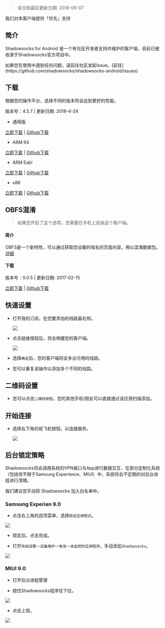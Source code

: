 > 该文档最后更新日期: 2018-06-07

<p class="info">我们对本客户端提供「优先」支持</p>

## 简介

Shadowsocks for Android 是一个有社区开发者支持并维护的客户端，目前已被收录于Shadowsocks官方项目中。

<p class="tip">如果您在使用中遇到任何问题，请前往社区发起Issue。[前往](https://github.com/shadowsocks/shadowsocks-android/issues)</p>

## 下载

根据您的操作平台，选择不同的版本将会达到更好的性能。

版本号：4.5.7 | 更新日期: 2018-4-24

- 通用版

[立即下载](https://dl.niconode.co/client/shadowsocks--universal-4.5.7.apk) | [Github下载](https://github.com/shadowsocks/shadowsocks-android/releases/download/v4.5.7/shadowsocks--universal-4.5.7.apk)

- ARM 64

[立即下载](https://dl.niconode.co/client/shadowsocks-arm64-v8a-4.5.7.apk) | [Github下载](https://github.com/shadowsocks/shadowsocks-android/releases/download/v4.5.7/shadowsocks-arm64-v8a-4.5.7.apk)

- ARM Eabi

[立即下载](https://dl.niconode.co/client/shadowsocks-armeabi-v7a-4.5.7.apk) | [Github下载](https://github.com/shadowsocks/shadowsocks-android/releases/download/v4.5.7/shadowsocks-armeabi-v7a-4.5.7.apk)

- x86

[立即下载](https://dl.niconode.co/client/shadowsocks-x86-4.5.7.apk) | [Github下载](https://github.com/shadowsocks/shadowsocks-android/releases/download/v4.5.7/shadowsocks-x86-4.5.7.apk)

## OBFS混淆

> 如果您开启了这个选项，您需要在手机上安装这个客户端。

#### 简介
OBFS是一个新特性，可以通过获取您设置的域名的页面内容，用以混淆数据包。[详细](/feature/others?id=obfs)

#### 下载

版本号：0.0.5 | 更新日期: 2017-02-15

[立即下载](https://dl.niconode.co/client/obfs-local-nightly-0.0.5.apk) | [Github下载](https://github.com/shadowsocks/simple-obfs-android/releases/download/v0.0.5/obfs-local-nightly-0.0.5.apk)

## 快速设置

- 打开我的订阅，在您要添加的线路最右侧。

	![](https://img.niconode.co/20180607131846753022wGBpcsjD5HQZt0.png)

- 点击链接按钮后，将会唤醒您的客户端。

	![](https://img.niconode.co/2016061520152049836Xqr3W1kMaVBOHXt.jpg)

- 选择`确定`后，您的客户端将会多出可用的线路。

- 您可以重复该操作以添加多个不同的线路。

## 二维码设置

- 您可以点击`二维码按钮`，您的其他手机/朋友可以直接通过该应用扫描添加。

## 开始连接

- 选择右下角的纸飞机按钮，以连接服务。

	![](https://img.niconode.co/2017072404094460187mtA4Q105YqBAgIO.png)

## 后台锁定策略

Shadowsocks将会调用系统的VPN接口与App进行数据交互，在部分定制化系统（包括但不限于Samsung Experience、MIUI）中，系统将会不定期的对后台进程进行清理。

我们建议您手动将 Shadowsocks 加入白名单中。

### Samsung Experian 9.0

- 点击右上角的选项菜单，选择`锁定应用程式`。

![](https://img.niconode.co/2018060813400552811NC1X3BEE8v7DCpI.jpg)

- 锁定后，点击完成。

- 打开`系统设置`--`设备维护`--`电池`--`未监控的应用程序`，手动添加`Shadowsocks`。

![](https://img.niconode.co/20180608134130825189RFUoYOQi9ECr42.jpg)

### MIUI 9.0

- 打开后台进程管理

- 按住Shadowsocks程序往下拉。

![](https://img.niconode.co/2018060813424349869C16XPuu3EhTlJSu.jpg)

- 点击上锁。

![](https://img.niconode.co/2018060813431591887UvqaOqDMrvYEJjt.jpg)
